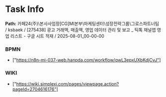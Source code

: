 # Task Info

**Path:** 카페24(주)\본사사업장\[CG]MI본부\마케팅센터\성장전략그룹\그로스파트너팀 / ksbaek / [275438] 광고 거래액, 매출액, 영업 데이터 관리 및 보고 _ 틱톡 채널앱 영업 리스트 - 구글 시트 적재 / 2025-08-01_00-00-00

### BPMN
- ["https://n8n-mi-037-web.hanpda.com/workflow/qwL3epxUXbKdjCvJ"]

### WIKI
- ["https://wiki.simplexi.com/pages/viewpage.action?pageId=2704616176"]


